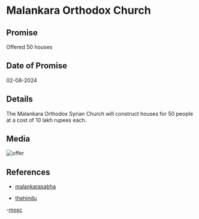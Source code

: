 # Malankara Orthodox Church

## Promise

Offered 50 houses

## Date of Promise

02-08-2024

## Details

The Malankara Orthodox Syrian Church will construct houses for 50 people at a cost of 10 lakh rupees each.

## Media

![offer](https://web.archive.org/web/20240812060947if_/https://i.pinimg.com/originals/84/67/1f/84671f415f40d1552f89cdfefdcf465e.jpg)

## References

- [malankarasabha](https://www.malankarasabha.org/content/22926/Malankara-Orthodox-Syrian-Church-to-Build-Homes-for-Wayanad-Disaster-Victims
)

- [thehindu](https://www.thehindu.com/news/national/kerala/organisations-extend-financial-support-to-families-hit-by-landslides/article68484872.ece
)

-[mosc](https://mosc.in/uploads/2024/01/Kalpana-No.-206-Wayanad.pdf
)
